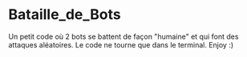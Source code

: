 # Bataille_de_Bots
Un petit code où 2 bots se battent de façon "humaine" et qui font des attaques aléatoires. Le code ne tourne que dans le terminal. Enjoy :)
